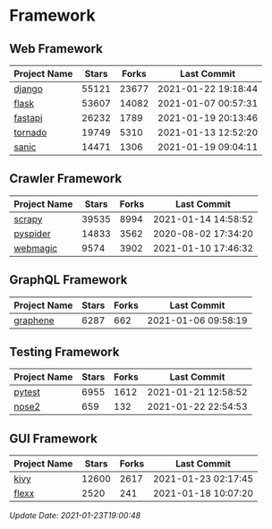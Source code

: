 # Framework

## Web Framework
| Project Name | Stars | Forks | Last Commit |
| ------------ | ----- | ----- | ----------- |
| [django](https://github.com/django/django) | 55121 | 23677 | 2021-01-22 19:18:44 |
| [flask](https://github.com/pallets/flask) | 53607 | 14082 | 2021-01-07 00:57:31 |
| [fastapi](https://github.com/tiangolo/fastapi) | 26232 | 1789 | 2021-01-19 20:13:46 |
| [tornado](https://github.com/tornadoweb/tornado) | 19749 | 5310 | 2021-01-13 12:52:20 |
| [sanic](https://github.com/sanic-org/sanic) | 14471 | 1306 | 2021-01-19 09:04:11 |

## Crawler Framework
| Project Name | Stars | Forks | Last Commit |
| ------------ | ----- | ----- | ----------- |
| [scrapy](https://github.com/scrapy/scrapy) | 39535 | 8994 | 2021-01-14 14:58:52 |
| [pyspider](https://github.com/binux/pyspider) | 14833 | 3562 | 2020-08-02 17:34:20 |
| [webmagic](https://github.com/code4craft/webmagic) | 9574 | 3902 | 2021-01-10 17:46:32 |

## GraphQL Framework
| Project Name | Stars | Forks | Last Commit |
| ------------ | ----- | ----- | ----------- |
| [graphene](https://github.com/graphql-python/graphene) | 6287 | 662 | 2021-01-06 09:58:19 |

## Testing Framework
| Project Name | Stars | Forks | Last Commit |
| ------------ | ----- | ----- | ----------- |
| [pytest](https://github.com/pytest-dev/pytest) | 6955 | 1612 | 2021-01-21 12:58:52 |
| [nose2](https://github.com/nose-devs/nose2) | 659 | 132 | 2021-01-22 22:54:53 |

## GUI Framework
| Project Name | Stars | Forks | Last Commit |
| ------------ | ----- | ----- | ----------- |
| [kivy](https://github.com/kivy/kivy) | 12600 | 2617 | 2021-01-23 02:17:45 |
| [flexx](https://github.com/flexxui/flexx) | 2520 | 241 | 2021-01-18 10:07:20 |

*Update Date: 2021-01-23T19:00:48*